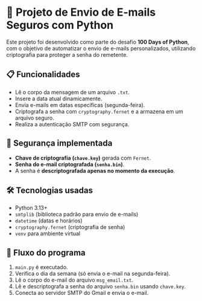 # 💌 Projeto de Envio de E-mails Seguros com Python

Este projeto foi desenvolvido como parte do desafio **100 Days of Python**, com o objetivo de automatizar o envio de e-mails personalizados, utilizando criptografia para proteger a senha do remetente.

## 📋 Funcionalidades

- Lê o corpo da mensagem de um arquivo `.txt`.
- Insere a data atual dinamicamente.
- Envia e-mails em datas específicas (segunda-feira).
- Criptografa a senha com `cryptography.fernet` e a armazena em um arquivo seguro.
- Realiza a autenticação SMTP com segurança.

## 🔐 Segurança implementada

- **Chave de criptografia (`chave.key`)** gerada com `Fernet`.
- **Senha do e-mail criptografada (`senha.bin`)**.
- A senha é **descriptografada apenas no momento da execução**.

## 🛠️ Tecnologias usadas

- Python 3.13+
- `smtplib` (biblioteca padrão para envio de e-mails)
- `datetime` (datas e horários)
- `cryptography.fernet` (criptografia de senha)
- `venv` para ambiente virtual



## 🔁 Fluxo do programa

1. `main.py` é executado.
2. Verifica o dia da semana (só envia o e-mail na segunda-feira).
3. Lê o corpo do e-mail do arquivo `msg_email.txt`.
4. Lê e descriptografa a senha do arquivo `senha.bin` usando `chave.key`.
5. Conecta ao servidor SMTP do Gmail e envia o e-mail.


